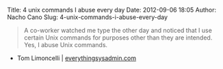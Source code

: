 Title: 4 unix commands I abuse every day
Date: 2012-09-06 18:05
Author: Nacho Cano
Slug: 4-unix-commands-i-abuse-every-day

> A co-worker watched me type the other day and noticed that I use
> certain Unix commands for purposes other than they are intended. Yes,
> I abuse Unix commands.

- Tom Limoncelli | [everythingsysadmin.com][]

  [everythingsysadmin.com]: http://everythingsysadmin.com/2012/09/unorthodoxunix.html
    "4 unix commands I abuse every day"
